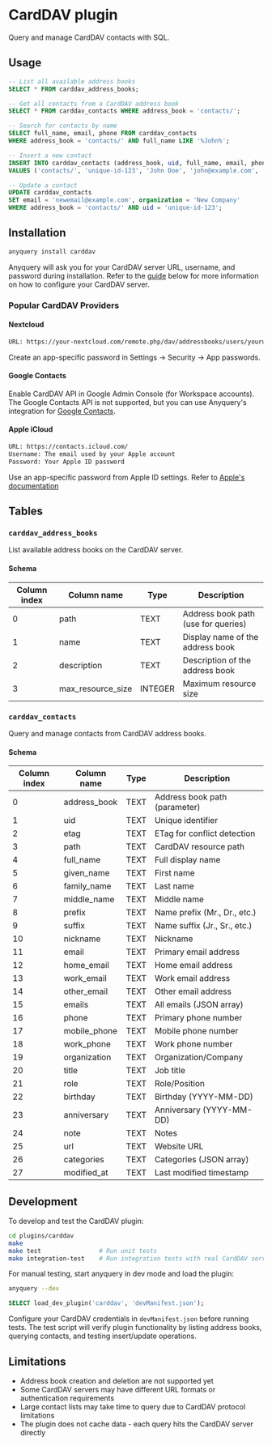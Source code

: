 # CardDAV plugin

Query and manage CardDAV contacts with SQL.

## Usage

```sql
-- List all available address books
SELECT * FROM carddav_address_books;

-- Get all contacts from a CardDAV address book
SELECT * FROM carddav_contacts WHERE address_book = 'contacts/';

-- Search for contacts by name
SELECT full_name, email, phone FROM carddav_contacts 
WHERE address_book = 'contacts/' AND full_name LIKE '%John%';

-- Insert a new contact
INSERT INTO carddav_contacts (address_book, uid, full_name, email, phone) 
VALUES ('contacts/', 'unique-id-123', 'John Doe', 'john@example.com', '+1234567890');

-- Update a contact
UPDATE carddav_contacts 
SET email = 'newemail@example.com', organization = 'New Company'
WHERE address_book = 'contacts/' AND uid = 'unique-id-123';
```

## Installation

```bash
anyquery install carddav
```

Anyquery will ask you for your CardDAV server URL, username, and password during installation. Refer to the [guide](#popular-carddav-providers) below for more information on how to configure your CardDAV server.

### Popular CardDAV Providers

#### Nextcloud

```txt
URL: https://your-nextcloud.com/remote.php/dav/addressbooks/users/yourusername/
```

Create an app-specific password in Settings → Security → App passwords.

#### Google Contacts

Enable CardDAV API in Google Admin Console (for Workspace accounts). The Google Contacts API is not supported, but you can use Anyquery's integration for [Google Contacts](https://anyquery.dev/integrations/google_contacts).

#### Apple iCloud

```txt
URL: https://contacts.icloud.com/
Username: The email used by your Apple account
Password: Your Apple ID password
```

Use an app-specific password from Apple ID settings. Refer to [Apple's documentation](https://support.apple.com/en-au/102654#:~:text=Sign%20in%20to%20your%20Apple%20Account%20on%20account.apple.com,the%20steps%20on%20your%20screen.)

## Tables

### `carddav_address_books`

List available address books on the CardDAV server.

#### Schema

| Column index | Column name       | Type    | Description                         |
| ------------ | ----------------- | ------- | ----------------------------------- |
| 0            | path              | TEXT    | Address book path (use for queries) |
| 1            | name              | TEXT    | Display name of the address book    |
| 2            | description       | TEXT    | Description of the address book     |
| 3            | max_resource_size | INTEGER | Maximum resource size               |

### `carddav_contacts`

Query and manage contacts from CardDAV address books.

#### Schema

| Column index | Column name  | Type | Description                   |
| ------------ | ------------ | ---- | ----------------------------- |
| 0            | address_book | TEXT | Address book path (parameter) |
| 1            | uid          | TEXT | Unique identifier             |
| 2            | etag         | TEXT | ETag for conflict detection   |
| 3            | path         | TEXT | CardDAV resource path         |
| 4            | full_name    | TEXT | Full display name             |
| 5            | given_name   | TEXT | First name                    |
| 6            | family_name  | TEXT | Last name                     |
| 7            | middle_name  | TEXT | Middle name                   |
| 8            | prefix       | TEXT | Name prefix (Mr., Dr., etc.)  |
| 9            | suffix       | TEXT | Name suffix (Jr., Sr., etc.)  |
| 10           | nickname     | TEXT | Nickname                      |
| 11           | email        | TEXT | Primary email address         |
| 12           | home_email   | TEXT | Home email address            |
| 13           | work_email   | TEXT | Work email address            |
| 14           | other_email  | TEXT | Other email address           |
| 15           | emails       | TEXT | All emails (JSON array)       |
| 16           | phone        | TEXT | Primary phone number          |
| 17           | mobile_phone | TEXT | Mobile phone number           |
| 18           | work_phone   | TEXT | Work phone number             |
| 19           | organization | TEXT | Organization/Company          |
| 20           | title        | TEXT | Job title                     |
| 21           | role         | TEXT | Role/Position                 |
| 22           | birthday     | TEXT | Birthday (YYYY-MM-DD)         |
| 23           | anniversary  | TEXT | Anniversary (YYYY-MM-DD)      |
| 24           | note         | TEXT | Notes                         |
| 25           | url          | TEXT | Website URL                   |
| 26           | categories   | TEXT | Categories (JSON array)       |
| 27           | modified_at  | TEXT | Last modified timestamp       |

## Development

To develop and test the CardDAV plugin:

```bash
cd plugins/carddav
make
make test                # Run unit tests
make integration-test    # Run integration tests with real CardDAV server
```

For manual testing, start anyquery in dev mode and load the plugin:

```bash
anyquery --dev
```

```sql
SELECT load_dev_plugin('carddav', 'devManifest.json');
```

Configure your CardDAV credentials in `devManifest.json` before running tests. The test script will verify plugin functionality by listing address books, querying contacts, and testing insert/update operations.

## Limitations

- Address book creation and deletion are not supported yet
- Some CardDAV servers may have different URL formats or authentication requirements
- Large contact lists may take time to query due to CardDAV protocol limitations
- The plugin does not cache data - each query hits the CardDAV server directly
